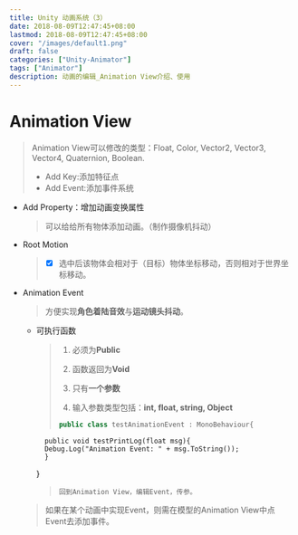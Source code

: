 ```yaml
---
title: Unity 动画系统（3）
date: 2018-08-09T12:47:45+08:00
lastmod: 2018-08-09T12:47:45+08:00
cover: "/images/default1.png"
draft: false
categories: ["Unity-Animator"]
tags: ["Animator"]
description: 动画的编辑_Animation View介绍、使用
---
```


# Animation View

> Animation View可以修改的类型：Float, Color, Vector2, Vector3, Vector4, Quaternion, Boolean.
>
> - Add Key:添加特征点
> - Add Event:添加事件系统

- Add Property：增加动画变换属性

  > 可以给给所有物体添加动画。（制作摄像机抖动）

- Root Motion

  >- [x] 选中后该物体会相对于（目标）物体坐标移动，否则相对于世界坐标移动。

- Animation Event
  >方便实现**角色着陆音效**与**运动镜头抖动**。
  - 可执行函数
    >1. 必须为**Public**
    >
    >2. 函数返回为**Void**
    >
    >3. 只有**一个参数**
    >
    >4. 输入参数类型包括：**int, float, string, Object**
    >
    >   ```c#
    >   public class testAnimationEvent : MonoBehaviour{
      
          public void testPrintLog(float msg){
          Debug.Log("Animation Event: " + msg.ToString());
          }
    }
    >   ```
    >回到Animation View，编辑Event，传参。
  >如果在某个动画中实现Event，则需在模型的Animation View中点Event去添加事件。
